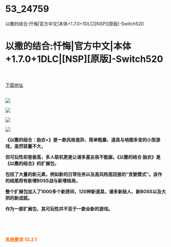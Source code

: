 # 53_24759
以撒的结合:忏悔|官方中文|本体+1.7.0+1DLC|[NSP][原版]-Switch520
# 以撒的结合:忏悔|官方中文|本体+1.7.0+1DLC|[NSP][原版]-Switch520
 <br/></br>
[下载地址](https://www.switch520.cc/article/24759 "下载地址")
<br/></br>

<p><img src="https://www.switch520.cc/muke_img/upload_art_editor_20201115-1_e6be2507782e6fffe61a461ab85664e9.jpg"></p>
<p><img src="https://www.switch520.cc/muke_img/upload_art_editor_20201115-1_284fe4b2e16da500c85df88951bb5d77.jpg"></p>
<p><img src="https://www.switch520.cc/muke_img/upload_art_editor_20201115-1_660bafc5cd99bcb137554cf465fa65b6.jpg"></p>
<p><img src="https://www.switch520.cc/muke_img/upload_art_editor_20201115-1_1cde212c9a5e9f88d7e08063cf0ff031.jpg"></p>
<p><strong>《以撒的结合：胎衣+》是一款风格诡异、简单粗暴、道具与地图多变的小型游戏，虽然容量不大，</strong></p>
<p><strong>但可玩性却是极高，多人联机更是让诸多基友夜不能寐。《以撒的结合 胎衣》是《以撒的结合》的扩展包，</strong></p>
<p><strong>包括了大量的新元素，例如新的日常任务以及高风险高回报的“贪婪模式”。该作的结尾将有新增BOSS战与新增结局，</strong></p>
<p><strong>整个扩展包加入了1000多个新房间，120种新道具，诸多新敌人、新BOSS以及大把的新成就。</strong></p>
<p><strong>作为一部扩展包，其可玩性并不亚于一款全新的游戏。</strong></p>
<p>&nbsp;</p>
<p>&nbsp;</p>
<p><span style="color: #ff6600;"><strong>系统要求:13.2.1</strong></span></p>



